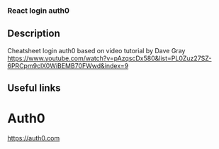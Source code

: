 ### React login auth0

## Description
 Cheatsheet login auth0 based on video tutorial by Dave Gray
 https://www.youtube.com/watch?v=pAzqscDx580&list=PL0Zuz27SZ-6PRCpm9clX0WiBEMB70FWwd&index=9

## Useful links

# Auth0
https://auth0.com